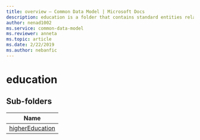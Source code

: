 ```yaml
---
title: overview – Common Data Model | Microsoft Docs
description: education is a folder that contains standard entities related to the Common Data Model.
author: nenad1002
ms.service: common-data-model
ms.reviewer: anneta
ms.topic: article
ms.date: 2/22/2019
ms.author: nebanfic
---
```


# education


## Sub-folders

|Name|
|---|
|[higherEducation](higherEducation/overview.md)|



